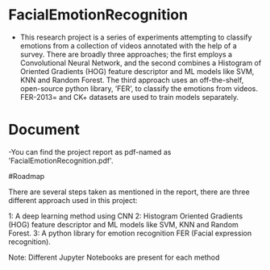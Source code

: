 # FacialEmotionRecognition

- This research project is a series of experiments attempting to classify emotions from a collection of videos annotated with the help of a survey. There are broadly three approaches; the first employs a Convolutional Neural Network, and the second combines a Histogram of Oriented Gradients (HOG) feature descriptor and ML models like SVM,  KNN and Random Forest. The third approach uses an off-the-shelf, open-source python library, ’FER’, to classify the emotions from videos. FER-2013= and CK+ datasets are used to train models separately. 

# Document 
-You can find the project report as pdf-named as 'FacialEmotionRecognition.pdf'.

#Roadmap

There are several steps taken as mentioned in the report, there are three different approach used in this project:

1: A deep learning method using CNN
2: Histogram Oriented Gradients (HOG) feature descriptor and ML models like SVM,  KNN and Random Forest.
3: A python library for emotion recognition FER (Facial expression recognition).

Note:  Different Jupyter Notebooks are present for each method 
